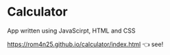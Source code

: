# Calculator

App written using JavaScirpt, HTML and CSS

https://rom4n25.github.io/calculator/index.html :point_left: see!
